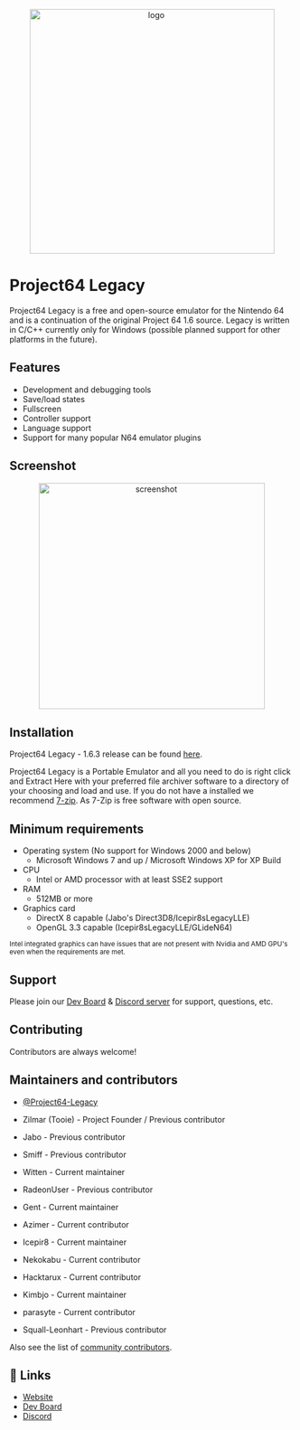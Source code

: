 <p align="center">
  <img src="https://www.project64-legacy.com/data/uploads/logo_leg._med_clear.png" alt="logo" width="433" />
</p>

# Project64 Legacy

Project64 Legacy is a free and open-source emulator for the Nintendo 64 and is a continuation of the original Project 64 1.6 source. Legacy is written in C/C++ currently only for Windows (possible planned support for other platforms in the future).

## Features

- Development and debugging tools
- Save/load states
- Fullscreen
- Controller support
- Language support
- Support for many popular N64 emulator plugins

## Screenshot

<p align="center">
  <img src="https://www.project64-legacy.com/data/uploads/Docs/screen_about_2023.png" alt="screenshot" width="400" />
</p>

## Installation

Project64 Legacy - 1.6.3 release can be found [here](https://github.com/pj64team/Project64-Legacy/releases).

Project64 Legacy is a Portable Emulator and all you need to do is right click and Extract Here with your preferred file archiver software to a directory of your choosing and load and use. If you do not have a installed we recommend [7-zip](https://www.7-zip.org). As 7-Zip is free software with open source.

## Minimum requirements

* Operating system (No support for Windows 2000 and below)
  *  Microsoft Windows 7 and up / Microsoft Windows XP for XP Build
* CPU
  * Intel or AMD processor with at least SSE2 support
* RAM
  * 512MB or more
* Graphics card
  * DirectX 8 capable (Jabo's Direct3D8/Icepir8sLegacyLLE)
  * OpenGL 3.3 capable (Icepir8sLegacyLLE/GLideN64)
  
<sub>Intel integrated graphics can have issues that are not present with Nvidia and AMD GPU's even when the requirements are met.</sub>

## Support

Please join our [Dev Board](https://www.project64-legacy.com/dev/) & [Discord server](https://discord.gg/ha7HWAFE8uc) for support, questions, etc.

## Contributing

Contributors are always welcome!

## Maintainers and contributors

- [@Project64-Legacy](https://github.com/pj64team/Project64-Legacy)

- Zilmar (Tooie) - Project Founder / Previous contributor
- Jabo - Previous contributor
- Smiff - Previous contributor
- Witten - Current maintainer
- RadeonUser - Previous contributor
- Gent - Current maintainer
- Azimer - Current contributor
- Icepir8 - Current maintainer
- Nekokabu - Current contributor
- Hacktarux - Current contributor
- Kimbjo - Current maintainer
- parasyte - Current contributor
- Squall-Leonhart - Previous contributor



Also see the list of [community contributors](https://github.com/pj64team/Project64-Legacy/graphs/contributors).

## 🔗 Links
- [Website](https://www.project64-legacy.com/)
- [Dev Board](https://www.project64-legacy.com/dev)
- [Discord](https://discord.gg/ha7HWAFE8u)

